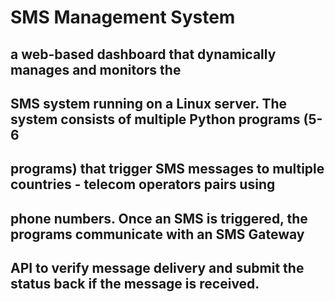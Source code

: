# SMS Management System

## a web-based dashboard that dynamically manages and monitors the
## SMS system running on a Linux server. The system consists of multiple Python programs (5-6
## programs) that trigger SMS messages to multiple countries - telecom operators pairs using
## phone numbers. Once an SMS is triggered, the programs communicate with an SMS Gateway
## API to verify message delivery and submit the status back if the message is received.


